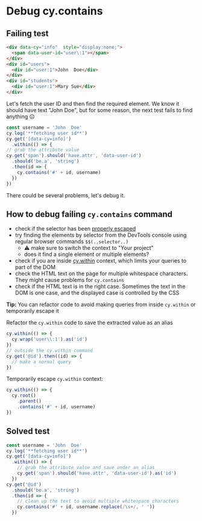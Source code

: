 # Debug cy.contains

## Failing test

<!-- prettier-ignore-start -->

<!-- fiddle Failing test -->

```html hide
<div data-cy="info"  style="display:none;">
  <span data-user-id="user\:1"></span>
</div>
<div id="users">
  <div id="user:1">John  Doe</div>
</div>
<div id="students">
  <div id="user:1">Mary Sue</div>
</div>
```

Let's fetch the user ID and then find the required element. We know it should have text "John Doe", but for some reason, the next test fails to find anything ☹️

```js skip
const username = 'John  Doe'
cy.log('**fetching user id**')
cy.get('[data-cy=info]')
  .within(() => {
// grab the attribute value
cy.get('span').should('have.attr', 'data-user-id')
  .should('be.a', 'string')
  .then(id => {
    cy.contains('#' + id, username)
  })
})
```

There could be several problems, let's debug it.

## How to debug failing `cy.contains` command

- check if the selector has been [properly escaped](./escape-selector.md)
- try finding the elements by selector from the DevTools console using regular browser commands `$$(..selector..)`
  - ⚠️ make sure to switch the context to "Your project"
  - does it find a single element or multiple elements?
- check if you are inside [cy.within](https://on.cypress.io/within) context, which limits your queries to part of the DOM
- check the HTML text on the page for multiple whitespace characters. They might cause problems for `cy.contains`
- check if the HTML text is in the right case. Sometimes the text in the DOM is one case, and the displayed case is controlled by the CSS

**Tip:** You can refactor code to avoid making queries from inside `cy.within` or temporarily escape it

Refactor the `cy.within` code to save the extracted value as an alias

```js skip
cy.within(() => {
  cy.wrap('user\\:1').as('id')
})
// outside the cy.within command
cy.get('@id').then((id) => {
  // make a normal query
})
```

Temporarily escape `cy.within` context:

```js skip
cy.within(() => {
  cy.root()
    .parent()
    .contains('#' + id, username)
})
```

## Solved test

```js
const username = 'John  Doe'
cy.log('**fetching user id**')
cy.get('[data-cy=info]')
  .within(() => {
    // grab the attribute value and save under an alias
    cy.get('span').should('have.attr', 'data-user-id').as('id')
  })
cy.get('@id')
  .should('be.a', 'string')
  .then(id => {
    // clean up the text to avoid multiple whitespace characters
    cy.contains('#' + id, username.replace(/\s+/, ' '))
  })
```

<!-- fiddle-end -->

<!-- prettier-ignore-end -->
